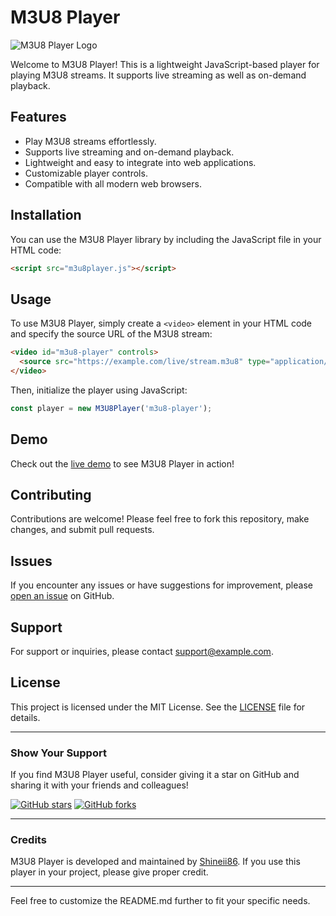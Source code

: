 # M3U8 Player

![M3U8 Player Logo](https://example.com/m3u8player_logo.png)

Welcome to M3U8 Player! This is a lightweight JavaScript-based player for playing M3U8 streams. It supports live streaming as well as on-demand playback.

## Features

- Play M3U8 streams effortlessly.
- Supports live streaming and on-demand playback.
- Lightweight and easy to integrate into web applications.
- Customizable player controls.
- Compatible with all modern web browsers.

## Installation

You can use the M3U8 Player library by including the JavaScript file in your HTML code:

```html
<script src="m3u8player.js"></script>
```

## Usage

To use M3U8 Player, simply create a `<video>` element in your HTML code and specify the source URL of the M3U8 stream:

```html
<video id="m3u8-player" controls>
  <source src="https://example.com/live/stream.m3u8" type="application/x-mpegURL">
</video>
```

Then, initialize the player using JavaScript:

```javascript
const player = new M3U8Player('m3u8-player');
```

## Demo

Check out the [live demo](https://example.com/m3u8player-demo) to see M3U8 Player in action!

## Contributing

Contributions are welcome! Please feel free to fork this repository, make changes, and submit pull requests.

## Issues

If you encounter any issues or have suggestions for improvement, please [open an issue](https://github.com/Shineii86/m3u8player/issues) on GitHub.

## Support

For support or inquiries, please contact [support@example.com](mailto:support@example.com).

## License

This project is licensed under the MIT License. See the [LICENSE](LICENSE) file for details.

---

### Show Your Support

If you find M3U8 Player useful, consider giving it a star on GitHub and sharing it with your friends and colleagues!

[![GitHub stars](https://img.shields.io/github/stars/Shineii86/m3u8player.svg?style=social)](https://github.com/Shineii86/m3u8player/stargazers)
[![GitHub forks](https://img.shields.io/github/forks/Shineii86/m3u8player.svg?style=social)](https://github.com/Shineii86/m3u8player/network/members)

---

### Credits

M3U8 Player is developed and maintained by [Shineii86](https://github.com/Shineii86). If you use this player in your project, please give proper credit.

---

Feel free to customize the README.md further to fit your specific needs.
